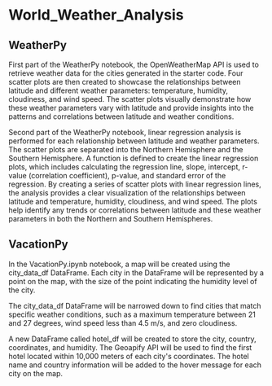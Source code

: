 # World_Weather_Analysis

## WeatherPy
First part of the WeatherPy notebook, the OpenWeatherMap API is used to retrieve weather data for the cities generated in the starter code. Four scatter plots are then created to showcase the relationships between latitude and different weather parameters: temperature, humidity, cloudiness, and wind speed. The scatter plots visually demonstrate how these weather parameters vary with latitude and provide insights into the patterns and correlations between latitude and weather conditions.

Second part of the WeatherPy notebook, linear regression analysis is performed for each relationship between latitude and weather parameters. The scatter plots are separated into the Northern Hemisphere and the Southern Hemisphere. A function is defined to create the linear regression plots, which includes calculating the regression line, slope, intercept, r-value (correlation coefficient), p-value, and standard error of the regression. By creating a series of scatter plots with linear regression lines, the analysis provides a clear visualization of the relationships between latitude and temperature, humidity, cloudiness, and wind speed. The plots help identify any trends or correlations between latitude and these weather parameters in both the Northern and Southern Hemispheres.

## VacationPy
In the VacationPy.ipynb notebook, a map will be created using the city_data_df DataFrame. Each city in the DataFrame will be represented by a point on the map, with the size of the point indicating the humidity level of the city.

The city_data_df DataFrame will be narrowed down to find cities that match specific weather conditions, such as a maximum temperature between 21 and 27 degrees, wind speed less than 4.5 m/s, and zero cloudiness. 

A new DataFrame called hotel_df will be created to store the city, country, coordinates, and humidity. The Geoapify API will be used to find the first hotel located within 10,000 meters of each city's coordinates. The hotel name and country information will be added to the hover message for each city on the map.







